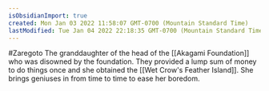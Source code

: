 ```yaml
---
isObsidianImport: true
created: Mon Jan 03 2022 11:58:07 GMT-0700 (Mountain Standard Time)
lastModified: Tue Jan 04 2022 22:18:35 GMT-0700 (Mountain Standard Time)
---
```

#Zaregoto 
The granddaughter of the head of the [[Akagami Foundation]] who was disowned by the foundation. They provided a lump sum of money to do things once and she obtained the [[Wet Crow's Feather Island]]. She brings geniuses in from time to time to ease her boredom.